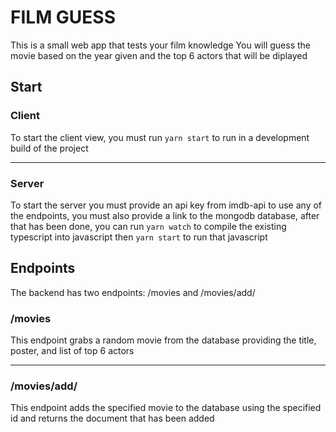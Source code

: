 # FILM GUESS
This is a small web app that tests your film knowledge
You will guess the movie based on the year given and the top 6 actors that will be diplayed

## Start

### Client

To start the client view, you must run `yarn start` to run in a development build of the project

---

### Server
To start the server you must provide an api key from imdb-api to use any of the endpoints, you must also provide a link to the mongodb database, after that has been done, you can run `yarn watch` to compile the existing typescript into javascript then `yarn start` to run that javascript

## Endpoints
The backend has two endpoints: /movies and /movies/add/<imdb-id> 

### /movies
  
This endpoint grabs a random movie from the database providing the title, poster, and list of top 6 actors
  
---
  
### /movies/add/<imbd-id>
  
This endpoint adds the specified movie to the database using the specified id and returns the document that has been added
